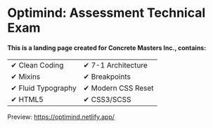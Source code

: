 # Optimind: Assessment Technical Exam
#### This is a landing page created for Concrete Masters Inc., contains:

<table style="width: 100%; border: 0">
 <tr>
    <td>✔ Clean Coding</td>
    <td>✔ 7-1 Architecture</td>
 </tr>
 <tr>
    <td>✔ Mixins</td>
    <td>✔ Breakpoints</td>
 </tr>
 <tr>
    <td>✔ Fluid Typography</td>
    <td>✔ Modern CSS Reset</td>
 </tr>
 <tr>
    <td>✔ HTML5</td>
    <td>✔ CSS3/SCSS</td>
 </tr>
</table>

Preview: https://optimind.netlify.app/
